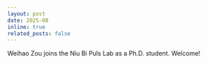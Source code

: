```yaml
---
layout: post
date: 2025-08
inline: true
related_posts: false
---
```



Weihao Zou joins the Niu Bi Puls Lab as a Ph.D. student. Welcome!
